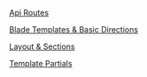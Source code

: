 [Api Routes](https://youtu.be/MYyJ4PuL4pY?si=G7fdwG0gy51BDpol&t=1588)

[Blade Templates & Basic Directions](https://youtu.be/MYyJ4PuL4pY?si=62e2kqyDk4lqN1Ge&t=1962)

[Layout & Sections](https://youtu.be/MYyJ4PuL4pY?si=r2Vfm9WYsmfjBuQ0&t=4076)

[Template Partials](https://youtu.be/MYyJ4PuL4pY?si=Q2wZ5uugA3QcWKjY&t=4743)